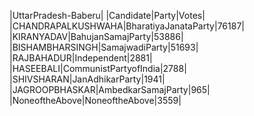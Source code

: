  
|UttarPradesh-Baberu|
|Candidate|Party|Votes|
|CHANDRAPALKUSHWAHA|BharatiyaJanataParty|76187|
|KIRANYADAV|BahujanSamajParty|53886|
|BISHAMBHARSINGH|SamajwadiParty|51693|
|RAJBAHADUR|Independent|2881|
|HASEEBALI|CommunistPartyofIndia|2788|
|SHIVSHARAN|JanAdhikarParty|1941|
|JAGROOPBHASKAR|AmbedkarSamajParty|965|
|NoneoftheAbove|NoneoftheAbove|3559|
